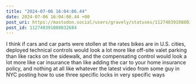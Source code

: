```yaml
---
title: "2024-07-06 16:04:06.44"
date: 2024-07-06 16:04:06.44 +00
post_uri: https://mastodon.social/users/gravely/statuses/112740391088032684
post_id: 112740391088032684
---
```

I think if cars and car parts were stollen at the rates bikes are in U.S. cities, deployed technical controls would look a lot more like off-site valet parking than like racks on the sidewalk, and the compensating control would look a lot more like car insurance than like adding the car to your home insurance policy, and nothing at all like whatever the latest video from some guy in NYC posting how to use three specific locks in very specific ways



